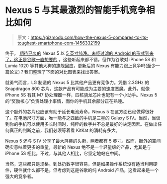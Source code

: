 # Nexus 5 与其最激烈的智能手机竞争相比如何

> 原文：<https://gizmodo.com/how-the-nexus-5-compares-to-its-toughest-smartphone-com-1456332159>

终于， [期待已久的](https://gizmodo.com/nexus-5-leaks-again-for-pre-registration-with-a-full-1453800644) Nexus 5 以 [5 英寸纯净、未经过滤的 Android 的形式到来了，这正是谷歌一直想要的](http://gizmodo.com/nexus-5-a-pure-google-dream-phone-thats-ridiculously-1445522531) 。这些听起来都不错，但作为谷歌对 iPhone 5S 和 Lumia 1020 等其他大狗的旗舰回应，更新后的 Nexus 有能力跟上竞争吗(至少一篇论文)？我们整理了下面的对比图表来找出答案。



就勇气而言，LG 制造的 Nexus 5 比其他产品更有竞争力。凭借 2.3GHz 的 Snapdragon 800 芯片，这款产品有可能成为主要的速度恶魔。此外，就像 iPhone 5S 有其 M7 协处理器一样，四核骁龙芯片也配有一个小助手。Nexus 5 的“奖励核心”负责处理小事情，而你的手机其余部分正在熟睡。

这个额外的芯片也应该有助于延长电池寿命，Nexus 5 在这方面已经做得很好了。在电池尺寸方面，唯一能与之匹敌的手机是三星的 Galaxy S IV。当然，当谈到你的手机可以使用多长时间时，纯粹的数字并不总是最好的决定因素。在做出任何真正的判断之前，我们必须等着看 KitKat 的消耗有多大。

Nexus 5 还与 S IV 分享了最大屏幕的头衔，两者都有 5 英寸。然而，额外的空间确实意味着更多的重量，最新的 Nexus 绝不是一个轻量级的产品，尤其是与 iPhone 5S 相比。不过，与其他人相比，它坚定地站在中间。

当然，这些都只是规格。到处扔数字很容易，但是如果操作系统没有适当利用硬件，硬件就什么都不是。但考虑到这是谷歌的纯 Android 产品，这看起来是一个强大的竞争者。